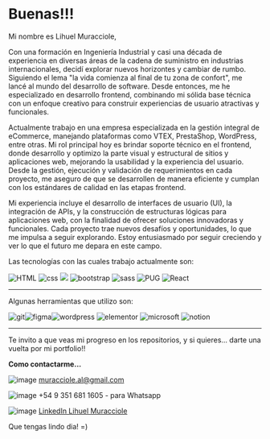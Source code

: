  # Buenas!!!
 Mi nombre es Lihuel Muracciole, 

Con una formación en Ingeniería Industrial y casi una década de experiencia en diversas áreas de la cadena de suministro en industrias internacionales, decidí explorar nuevos horizontes y cambiar de rumbo. Siguiendo el lema "la vida comienza al final de tu zona de confort", me lancé al mundo del desarrollo de software. Desde entonces, me he especializado en desarrollo frontend, combinando mi sólida base técnica con un enfoque creativo para construir experiencias de usuario atractivas y funcionales.

Actualmente trabajo en una empresa especializada en la gestión integral de eCommerce, manejando plataformas como VTEX, PrestaShop, WordPress, entre otras. Mi rol principal hoy es brindar soporte técnico en el frontend, donde desarrollo y optimizo la parte visual y estructural de sitios y aplicaciones web, mejorando la usabilidad y la experiencia del usuario. Desde la gestión, ejecución y validación de requerimientos en cada proyecto, me aseguro de que se desarrollen de manera eficiente y cumplan con los estándares de calidad en las etapas frontend.

Mi experiencia incluye el desarrollo de interfaces de usuario (UI), la integración de APIs, y la construcción de estructuras lógicas para aplicaciones web, con la finalidad de ofrecer soluciones innovadoras y funcionales. Cada proyecto trae nuevos desafíos y oportunidades, lo que me impulsa a seguir explorando. Estoy entusiasmado por seguir creciendo y ver lo que el futuro me depara en este campo.

Las tecnologías con las cuales trabajo actualmente son:

![HTML](https://cdn0.iconfinder.com/data/icons/HTML5/32/HTML_Logo.png "HTML") ![css](https://cdn1.iconfinder.com/data/icons/logotypes/32/badge-css-3-32.png) ![](https://cdn4.iconfinder.com/data/icons/logos-and-brands/512/187_Js_logo_logos-32.png) ![bootstrap](https://cdn0.iconfinder.com/data/icons/long-shadow-web-icons/512/boostrap-32.png) ![sass](https://cdn4.iconfinder.com/data/icons/logos-and-brands/512/288_Sass_logo-32.png "sass") ![PUG](https://cdn1.iconfinder.com/data/icons/dog-breed-minimal-gradient/512/Pug-32.png "PUG") ![React](https://cdn0.iconfinder.com/data/icons/logos-brands-in-colors/128/react-32.png "React")


-------------
Algunas herramientas que utilizo son:

![git](https://cdn3.iconfinder.com/data/icons/social-media-2169/24/social_media_social_media_logo_git-32.png "git")![figma](https://cdn4.iconfinder.com/data/icons/logos-brands-in-colors/3000/figma-logo-32.png "figma")![wordpress](https://cdn3.iconfinder.com/data/icons/social-media-2169/24/social_media_social_media_logo_wordpress-32.png "wordpress") ![elementor](https://cdn0.iconfinder.com/data/icons/font-awesome-brands-vol-1/512/elementor-32.png "elementor") ![microsoft](https://cdn3.iconfinder.com/data/icons/popular-services-brands-vol-2/512/microsoft-office-32.png "microsoft") ![notion](https://cdn1.iconfinder.com/data/icons/radix/15/notion-logo-32.png "notion") 


--------------

Te invito a que veas mi progreso en los repositorios, y si quieres... darte una vuelta por mi portfolio!!


**Como contactarme...**

![image](https://user-images.githubusercontent.com/110037132/198204899-427e9bb5-8db7-4324-bb96-d8a7cc8ecf17.png)     muracciole.al@gmail.com

![image](https://user-images.githubusercontent.com/110037132/198205358-82ab61fe-5b9b-48c6-b818-4bd0a61a5250.png)     +54 9 351 681 1605 - para Whatsapp

![image](https://user-images.githubusercontent.com/110037132/198205594-84e81494-f931-428d-aa78-839a85fa507f.png) [LinkedIn Lihuel Muracciole](https://www.linkedin.com/in/a-lihuel-muracciole-89088a96/ "LinkedIn Lihuel Muracciole")


Que tengas lindo dia! =)
